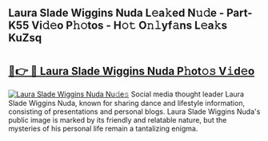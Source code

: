 ## Laura Slade Wiggins Nuda L𝚎a𝚔ed N𝚞𝚍e - Part-K55 Vi𝚍𝚎o P𝚑𝚘tos - H𝚘𝚝 O𝚗𝚕yf𝚊ns L𝚎a𝚔s KuZsq

# <h2><a href="http://kf0kz9r.oniu.top/?m=Laura+Slade+Wiggins+Nuda">🔗👉 🔴 Laura Slade Wiggins Nuda P𝚑ot𝚘𝚜 V𝚒d𝚎o</a></h2>

[![Laura Slade Wiggins Nuda Nu𝚍e𝚜](https://i.imgur.com/0qMVB7G.gif)](http://kf0kz9r.oniu.top/?m=Laura+Slade+Wiggins+Nuda)
Social media thought leader Laura Slade Wiggins Nuda, known for sharing dance and lifestyle information, consisting of presentations and personal blogs. Laura Slade Wiggins Nuda's public image is marked by its friendly and relatable nature, but the mysteries of his personal life remain a tantalizing enigma.  
